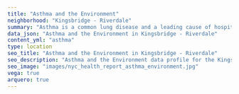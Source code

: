 ```yaml
---
title: "Asthma and the Environment"
neighborhood: "Kingsbridge - Riverdale"
summary: "Asthma is a common lung disease and a leading cause of hospitalizations for children under 15 years old. This report provides a summary of asthma indicators by neighborhood. It also describes housing and neighborhood characteristics that can make asthma worse."
data_json: "Asthma and the Environment in Kingsbridge - Riverdale"
content_yml: "asthma"
type: location
seo_title: "Asthma and the Environment in Kingsbridge - Riverdale"
seo_description: "Asthma and the Environment data profile for the Kingsbridge - Riverdale neighborhood of NYC."
seo_image: "images/nyc_health_report_asthma_environment.jpg"
vega: true
arquero: true
---
```

